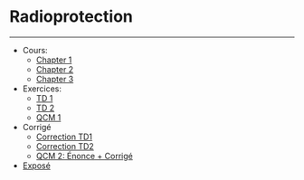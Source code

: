 # Radioprotection
-----------------
- Cours:
    - [Chapter 1](./chapter_1.md)
    - [Chapter 2](./chapter_2.md)
    - [Chapter 3](./chapter_3.md)
- Exercices:
    - [TD 1](./td1.md)
    - [TD 2](./td2.md)
    - [QCM 1](./qcm1.md)
- Corrigé
    - [Correction TD1](./td1-cor.md)
    - [Correction TD2](./td2-cor.md)
    - [QCM 2: Énonce + Corrigé](./qcm2.md)
- [Exposé](./expose.md)
